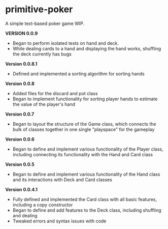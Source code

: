 # primitive-poker
A simple text-based poker game WIP.

**VERSION 0.0.9**
- Began to perform isolated tests on hand and deck.
- While dealing cards to a hand and displaying the hand works, shuffling the deck currently has bugs

**Version 0.0.8.1**
- Defined and implemented a sorting algorithm for sorting hands

**Version 0.0.8**
- Added files for the discard and pot class
- Began to implement functionality for sorting player hands to estimate the value of the player's hand

**Version 0.0.7**

- Began to layout the structure of the Game class, which connects the bulk of classes together in one single 
   "playspace" for the gameplay

**Version 0.0.6**

- Began to define and implement various functionality of the Player class, including connecting its functionality with
   the Hand and Card class

**Version 0.0.5**
- Began to define and implement various functionality of the Hand
   class and its interactions with Deck and Card classes


**Version 0.0.4.1**
- Fully defined and implemented the Card class with all basic features, including a copy constructor
- Began to define and add features to the Deck class, including shuffling and dealing
- Tweaked errors and syntax issues with code
